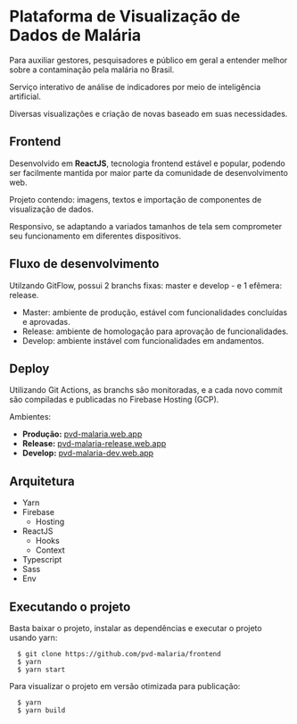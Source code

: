 # Plataforma de Visualização de Dados de Malária

Para auxiliar gestores, pesquisadores e público em geral a entender melhor sobre a contaminação pela malária no Brasil.

Serviço interativo de análise de indicadores por meio de inteligência artificial.

Diversas visualizações e criação de novas baseado em suas necessidades.

## Frontend

Desenvolvido em **ReactJS**, tecnologia frontend estável e popular, podendo ser facilmente mantida por maior parte da comunidade de desenvolvimento web.

Projeto contendo: imagens, textos e importação de componentes de visualização de dados.

Responsivo, se adaptando a variados tamanhos de tela sem comprometer seu funcionamento em diferentes dispositivos.

## Fluxo de desenvolvimento

Utilzando GitFlow, possui 2 branchs fixas: master e develop - e 1 efêmera: release.

- Master: ambiente de produção, estável com funcionalidades concluídas e aprovadas.
- Release: ambiente de homologação para aprovação de funcionalidades.
- Develop: ambiente instável com funcionalidades em andamentos.

## Deploy

Utilizando Git Actions, as branchs são monitoradas, e a cada novo commit são compiladas e publicadas no Firebase Hosting (GCP).

Ambientes:

- **Produção:**
  [pvd-malaria.web.app](pvd-malaria.web.app)
- **Release:**
  [pvd-malaria-release.web.app](https://pvd-malaria-release.web.app)
- **Develop:**
  [pvd-malaria-dev.web.app](https://pvd-malaria-dev.web.app)

## Arquitetura

- Yarn
- Firebase
  - Hosting
- ReactJS
  - Hooks
  - Context
- Typescript
- Sass
- Env

## Executando o projeto

Basta baixar o projeto, instalar as dependências e executar o projeto usando yarn:

```
  $ git clone https://github.com/pvd-malaria/frontend
  $ yarn
  $ yarn start
```

Para visualizar o projeto em versão otimizada para publicação:

```
  $ yarn
  $ yarn build
```
